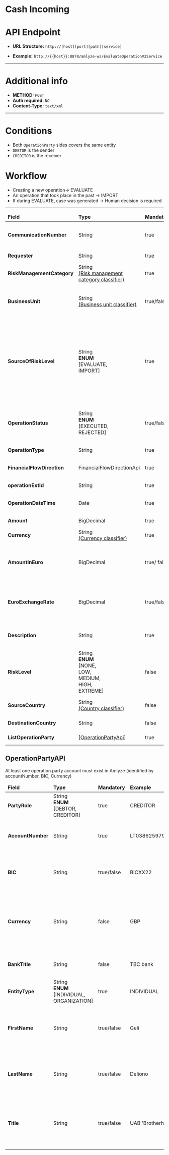 # Cash Incoming

# API Endpoint

* **URL Structure:**  `http://[host][port][path][service]`

* **Example:** `http://{{host}}:8878/amlyze-ws/EvaluateOperationV2Service`

---
# Additional info

* **METHOD:** `POST`
* **Auth required:** `NO`
* **Content-Type:** `text/xml`

---
# Conditions

* Both `OperationParty` sides covers the same entity
* `DEBTOR` is the sender
* `CREDITOR` is the receiver
  
# Workflow

* Creating a new operation→ <SourceOfRiskLevel>EVALUATE</SourceOfRiskLevel>
* An operation that took place in the past → <SourceOfRiskLevel>IMPORT</SourceOfRiskLevel>
* If during EVALUATE, case was generated → Human decision is required
  
---

<table>
    <thead>
        <tr>
            <td><b>Field</b></td>
            <td><b>Type</b></td>
            <td><b>Mandatory</b></td>
            <td><b>Example</b></td>
            <td><b>Description</b></td>
        </tr>
    </thead>
    <tbody>
        <tr>
            <td><b>CommunicationNumber</b></td>
            <td>String</td>
            <td>true</td>
            <td>ComNr_0011</td>
            <td>Unique number of communication. This field can store up to 256 characters</td>
        </tr>
        <tr>
            <td><b>Requester</b></td>
            <td>String</td>
            <td>true</td>
            <td>Kauno kredito unija</td>
            <td>Name of the system requesting web service</td>
        </tr>
         <tr>
            <td><b>RiskManagementCategory</b></td>
            <td>String <br/>
                <a href="../../../../Classifiers/classifiers.md">(Risk management category classifier)</a></td>
            <td>true</td>
            <td>OP_DEFAULT</td>
            <td>Code of risk management category of object</a></td>
        </tr>
        <tr>
			<td><b>BusinessUnit</b></td>
			<td>
                String <br/>
                <a href="../../../../Classifiers/classifiers.md">(Business unit classifier)</a>
            </td>
			<td>true/false</td>
			<td>BUSINESS_UNIT_NAME</td>
			<td>
                Unit data identification for controllability/observability.
                <br/>❗NOTE: parameter is required only if business unit strict mode enabled
            </td>
		</tr>
        <tr>
            <td><b>SourceOfRiskLevel</b></td>
            <td>String<br/><b>ENUM</b><br/>[EVALUATE,<br/>IMPORT]</td>
            <td>true</td>
            <td>IMPORT</td>
            <td>Source of risk level<br/> The value <b>"EVALUATE"</b> should be used for normal business processes - risk assessment will be performed.<br/> The value <b>"IMPORT"</b> should be used for migration purposes only – the customer and it's questionnaire will be imported without risk assessment</td>
        </tr>
        <tr>
            <td><b>OperationStatus</b></td>
            <td>String<br/><b>ENUM</b><br/>[EXECUTED,<br/>REJECTED]</td>
            <td>true/false</td>
            <td>EXECUTED</td>
            <td>Either operation was successfully executed, or the operation was rejected<br/> <b> Mandatory</b> when sourceOfRiskLevel = IMPORT</td>
        </tr>
        <tr>
            <td><b>OperationType</b></td>
            <td>String</td>
            <td>true</td>
            <td>CASH</td>
            <td>Notifies about what kind of operation was performed</td>
        </tr>
        <tr>
            <td><b>FinancialFlowDirection</b></td>
            <td>FinancialFlowDirectionApi</td>
            <td>true</td>
            <td>INCOMING</td>
            <td>Refers to the movement of money between entities or accounts</td>
        </tr>
        <tr>
            <td><b>operationExtId</b></td>
            <td>String</td>
            <td>true</td>
            <td>OP20231114T12</td>
            <td>External identifier of operation</td>
        </tr>
        <tr>
            <td><b>OperationDateTime</b></td>
            <td>Date</td>
            <td>true</td>
            <td>2023-03-16T13:00:00Z</td>
            <td>The operation date and time show when the operation proceeded with</td>
        </tr>
        <tr>
            <td><b>Amount</b></td>
            <td>BigDecimal</td>
            <td>true</td>
            <td>1435</td>
            <td>Field for the money amount sent in an operation</td>
        </tr>
        <tr>
            <td><b>Currency</b></td>
            <td>String <br/>
                <a href="../../../../Classifiers/classifiers.md">(Currency classifier)</a></td>
            <td>true</td>
            <td>GBP</td>
            <td>Currency code from classifier</td> 
        </tr>
        <tr>
            <td><b>AmountInEuro</b></td>
            <td>BigDecimal</td>
            <td>true/ false</td>
            <td>1640.06</td>
            <td>amount of money in euro currency.<br/><b>Mandatory</b> when currency =! <b>eur</b><br/> <b>Not Used</b> when currency = <b>eur</b></td>
        </tr>
        <tr>
            <td><b>EuroExchangeRate</b></td>
            <td>BigDecimal</td>
            <td>true/false</td>
            <td>1.14</td>
            <td>Euro exchange rate for other than Euro currency<br/> 
            <b>Mandatory</b> when currency =! <b>eur</b><br/> <b>Not Used</b> when currency = <b>eur</b></td>
        <tr>
            <td><b>Description</b></td>
            <td>String</td>
            <td>true</td>
            <td>"Depositing money into the account"</td>
            <td>The purpose of payment is saved under description.<br/> It is necessary for the operation to be proceeded</td>
        </tr>
        <tr>
            <td><b>RiskLevel</b></td>
            <td>String<br/><b>ENUM</b><br/>[NONE,<br/>LOW,<br/>MEDIUM,<br/>HIGH,<br/>EXTREME]</td>
            <td>false</td>
            <td>LOW</td>
            <td>The risk level of imported operation</td>
        </tr>
        <tr>
            <td><b>SourceCountry</b></td>
            <td>String <br/>
                <a href="../../../../Classifiers/classifiers.md">(Country classifier)</a></td>
            <td>false</td>
            <td>LT</td>
            <td>Source country informs about where the operation was initiated</td>
        </tr>
        <tr>
            <td><b>DestinationCountry</b></td>
            <td>String</td>
            <td>false</td>
            <td>LT</td>
            <td>Country of operation's destination</td>
        </tr>
        </tr>
        <tr>
            <td><b>ListOperationParty</b></td>
            <td><a href="#OperationPartyApi">[OperationPartyApi]</a></td>
            <td>true</td>
            <td>-</td>
            <td>List of entities that belong to one operation|</td>
        </tr>
    </tbody>
</table>


## OperationPartyAPI

At least one operation party account must exist in Amlyze (identified by accountNumber, BIC, Currency)


<table>
    <thead>
        <tr>
            <td><b>Field</b></td>
            <td><b>Type</b></td>
            <td><b>Mandatory</b></td>
            <td><b>Example</b></td>
            <td><b>Description</b></td>
        </tr>
    </thead>
    <tbody>
    <tr>
            <td><b>PartyRole</b></td>
            <td>String<br/><b>ENUM</b><br/>[DEBTOR,<br/>CREDITOR]</td>
            <td>true</td>
            <td>CREDITOR</td>
            <td>The role of the party in ongoing operation</td>
        </tr>
        <tr>
            <td><b>AccountNumber</b></td>
            <td>String</td>
            <td>true</td>
            <td>LT038625979279192518</td>
            <td>Unique account identification number used in performing operations</td>
        </tr>
        <tr>
            <td><b>BIC</b></td>
            <td>String</td>
            <td>true/false</td>
            <td>BICXX22</td>
            <td>Bank identifier code for the account number<br/><b>Mandatory</b> for CREDITOR only</td>
        </tr>
        <tr>
            <td><b>Currency</b></td>
            <td>String</td>
            <td>false</td>
            <td>GBP</td>
            <td>Currency tag can be not provided - in that case, it is derived from the above-inserted operation's Currency code</td>
        </tr>
        <tr>
            <td><b>BankTitle</b></td>
            <td>String</td>
            <td>false</td>
            <td>TBC bank</td>
            <td>Title of bank with which the operation is happening</td>
        </tr>
         <tr>
            <td><b>EntityType</b></td>
            <td>String<br/><b>ENUM</b><br/>[INDIVIDUAL,<br/>ORGANIZATION]</td>
            <td>true</td>
            <td>INDIVIDUAL</td>
            <td>Describes client status</td>
        </tr>
        <tr>
            <td><b>FirstName</b></td>
            <td>String</td>
            <td>true/false</td>
            <td>Geli</td>
            <td><b>Mandatory</b> when entityType = INDIVIDUAL<br/><b>Not Used</b> when entityType = ORGANIZATION</td>
        </tr>
        <tr>
            <td><b>LastName</b></td>
            <td>String</td>
            <td>true/false</td>
            <td>Deliono</td>
            <td><b>Mandatory</b> when entityType = INDIVIDUAL<br/><b>Not Used</b> when entityType = ORGANIZATION</td>
        </tr>
        <tr>
            <td><b>Title</b></td>
            <td>String</td>
            <td>true/false</td>
            <td>UAB 'Brotherhood'</td>
            <td><b>Mandatory</b> when entityType = ORGANIZATION<br/><b>Not Mandatory</b> when entityType = INDIVIDUAL</td>
        </tr>
    </tbody>
</table>